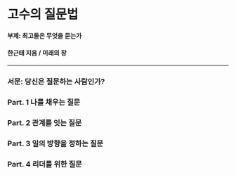 # 고수의 질문법 
#### 부제: 최고들은 무엇을 묻는가 
#### 한근태 지음 / 미래의 창
---------------------

### 서문: 당신은 질문하는 사람인가? 

### Part. 1 나를 채우는 질문

### Part. 2 관계를 잇는 질문

### Part. 3 일의 방향을 정하는 질문

### Part. 4 리더를 위한 질문  
